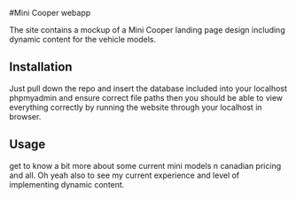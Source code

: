#Mini Cooper webapp

The site contains a mockup of a Mini Cooper landing page design including dynamic content for the vehicle models. 

## Installation

Just pull down the repo and insert the database included into your localhost phpmyadmin and ensure correct file paths then you should be able to view everything correctly by running the website through your localhost in browser.

## Usage

get to know a bit more about some current mini models n canadian pricing and all. Oh yeah also to see my current experience and level of implementing dynamic content.
